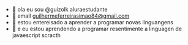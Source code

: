 - 👋 ola eu sou  @guizolk aluraestudante
- 👋 email guilhermeferreirasimao84@gmail.com
- 👀 estou entereisado a aprender a programar novas linguangens  
- 🌱 e eu estou aprendendo a programar resentimente a linguagen de javaescript scracth

<!---
guizolk/guizolk is a ✨ special ✨ repository because its `README.md` (this file) appears on your GitHub profile.
You can click the Preview link to take a look at your changes.
--->
